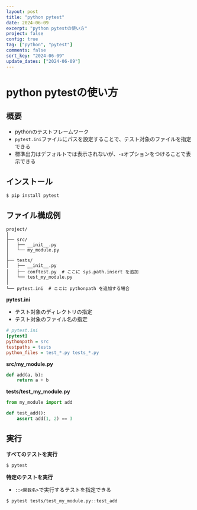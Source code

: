 ```yaml
---
layout: post
title: "python pytest"
date: 2024-06-09
excerpt: "python pytestの使い方"
project: false
config: true
tag: ["python", "pytest"]
comments: false
sort_key: "2024-06-09"
update_dates: ["2024-06-09"]
---
```


# python pytestの使い方

## 概要
 - pythonのテストフレームワーク
 - `pytest.ini`ファイルにパスを設定することで、テスト対象のファイルを指定できる
 - 標準出力はデフォルトでは表示されないが、`-s`オプションをつけることで表示できる

## インストール

```console
$ pip install pytest
```

## ファイル構成例

```console
project/
│
├── src/
│   ├── __init__.py
│   └── my_module.py
│
├── tests/
│   ├── __init__.py
│   ├── conftest.py  # ここに sys.path.insert を追加
│   └── test_my_module.py
│
└── pytest.ini  # ここに pythonpath を追加する場合
```

**pytest.ini**
 - テスト対象のディレクトリの指定
 - テスト対象のファイル名の指定

```ini
# pytest.ini
[pytest]
pythonpath = src
testpaths = tests
python_files = test_*.py tests_*.py
```

**src/my_module.py**

```python
def add(a, b):
    return a + b
```

**tests/test_my_module.py**

```python
from my_module import add

def test_add():
    assert add(1, 2) == 3
```

## 実行

**すべてのテストを実行**

```console
$ pytest
```

**特定のテストを実行**
 - `::<関数名>`で実行するテストを指定できる

```console
$ pytest tests/test_my_module.py::test_add
```

